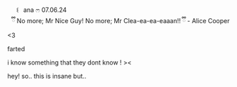 ⠀⠀꒰⠀ana ෆ 07.06.24
  ⠀   
       ⠀ྀི No more; Mr Nice Guy! No more; Mr Clea-ea-ea-eaaan!! ྀི - Alice Cooper <3
    
   farted
    
i know something that they dont know ! >< 

hey! so.. this is insane but..
